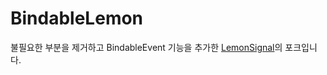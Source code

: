 # BindableLemon
불필요한 부분을 제거하고 BindableEvent 기능을 추가한 [LemonSignal](https://github.com/Data-Oriented-House/LemonSignal)의 포크입니다.
